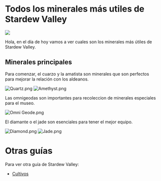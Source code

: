 # Todos los minerales más utiles de Stardew Valley
![](https://stardewvalleywiki.com/mediawiki/images/6/68/Main_Logo.png)
 
Hola, en el día de hoy vamos a ver cuales son los minerales más útiles  de Stardew Valley.

## Minerales principales
Para comenzar, el cuarzo y la amatista son minerales que son perfectos para mejorar la relación con los aldeanos.

![Quartz.png](https://stardewvalleywiki.com/mediawiki/images/c/cf/Quartz.png) ![Amethyst.png](https://stardewvalleywiki.com/mediawiki/images/2/2e/Amethyst.png)

Las omnigeodas son importantes para recoleccion de minerales especiales para el museo.

![Omni Geode.png](https://stardewvalleywiki.com/mediawiki/images/0/09/Omni_Geode.png)

El diamante o el jade son esenciales para tener el mejor equipo.

![Diamond.png](https://stardewvalleywiki.com/mediawiki/images/e/ea/Diamond.png) ![Jade.png](https://stardewvalleywiki.com/mediawiki/images/7/7e/Jade.png)

# Otras guías

Para ver otra guía de Stardew Valley: 

- [Cultivos](https://acasmor0802.github.io/primera-web/)
